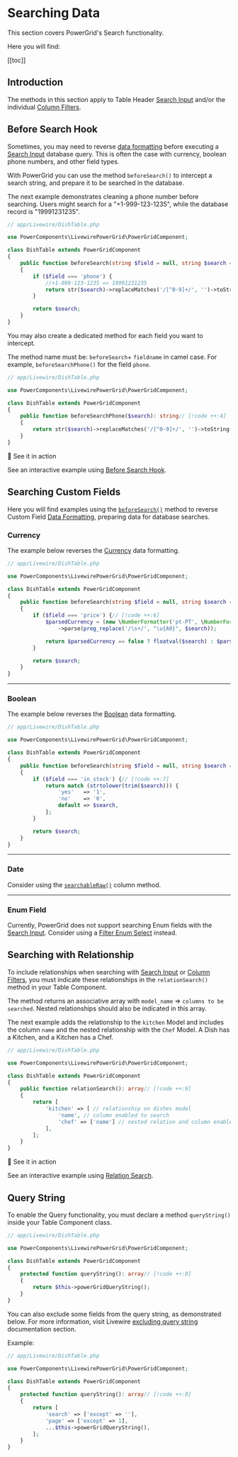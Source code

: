 # Searching Data

This section covers PowerGrid's Search functionality.

Here you will find:

[[toc]]

## Introduction

The methods in this section apply to Table Header [Search Input](/table-features/header-and-footer.html#search-input) and/or the individual [Column Filters](/table-features/filters.html).

## Before Search Hook

Sometimes, you may need to reverse [data formatting](/table-component/data-source-fields.html#formatting-data-examples) before executing a [Search Input](/table-features/header-and-footer.html#search-input) database query. This is often the case with currency, boolean phone numbers, and other field types.

With PowerGrid you can use the method `beforeSearch()` to intercept a search string, and prepare it to be searched in the database.

The next example demonstrates cleaning a phone number before searching. Users might search for a "+1-999-123-1235", while the database record is "19991231235".

```php
// app/Livewire/DishTable.php

use PowerComponents\LivewirePowerGrid\PowerGridComponent;

class DishTable extends PowerGridComponent
{
    public function beforeSearch(string $field = null, string $search = null)// [!code ++:9]
    {
        if ($field === 'phone') {
            //+1-999-123-1235 => 19991231235
            return str($search)->replaceMatches('/[^0-9]+/', '')->toString();
        }

        return $search;
    }
}
```

You may also create a dedicated method for each field you want to intercept.

The method name must be: `beforeSearch`+ `fieldname` in camel case. For example, `beforeSearchPhone()` for the field `phone`.

```php
// app/Livewire/DishTable.php

use PowerComponents\LivewirePowerGrid\PowerGridComponent;

class DishTable extends PowerGridComponent
{
    public function beforeSearchPhone($search): string// [!code ++:4]
    {
        return str($search)->replaceMatches('/[^0-9]+/', '')->toString();
    }
}
```

<div class="onlinedemo custom-block">
  <p class="custom-block-title">🚀 See it in action</p>
  <p>See an interactive example using  <a target="_blank" href="https://demo.livewire-powergrid.com/examples/beforesearch-hook">Before Search Hook</a>.</p>

</div>

## Searching Custom Fields

Here you will find examples using the [`beforeSearch()`](/table-features/searching-data.html#before-search-hook) method to reverse Custom Field [Data Formatting](/table-component/data-source-fields.html#formatting-data-examples), preparing data for database searches.

### Currency

The example below reverses the [Currency](/table-component/data-source-fields.html#currency) data formatting.

```php
// app/Livewire/DishTable.php

use PowerComponents\LivewirePowerGrid\PowerGridComponent;

class DishTable extends PowerGridComponent
{
    public function beforeSearch(string $field = null, string $search = null)
    {
        if ($field === 'price') {// [!code ++:6]
            $parsedCurrency = (new \NumberFormatter('pt-PT', \NumberFormatter::CURRENCY))
                ->parse(preg_replace('/\s+/', "\u{A0}", $search));

            return $parsedCurrency == false ? floatval($search) : $parsedCurrency;
        }

        return $search;
    }
}
```

---

### Boolean

The example below reverses the [Boolean](/table-component/data-source-fields.html#boolean) data formatting.

```php
// app/Livewire/DishTable.php

use PowerComponents\LivewirePowerGrid\PowerGridComponent;

class DishTable extends PowerGridComponent
{
    public function beforeSearch(string $field = null, string $search = null)
    {
        if ($field === 'in_stock') {// [!code ++:7]
            return match (strtolower(trim($search))) {
                'yes'   => '1',
                'no'    => '0',
                default => $search,
            };
        }

        return $search;
    }
}
```

---

### Date

Consider using the [`searchableRaw()`](/table-component/component-columns.html#searchableraw) column method.

---

### Enum Field

Currently, PowerGrid does not support searching Enum fields with the [Search Input](/table-features/header-and-footer.html#search-input). Consider using a [Filter Enum Select](/table-features/filters.html#enum-select) instead.

## Searching with Relationship

To include relationships when searching with [Search Input](/table-features/header-and-footer.html#search-input) or [Column Filters](/table-features/filters.html), you must indicate these relationships in the `relationSearch()` method in your Table Component.

The method returns an associative array with `model_name` => `columns to be searched`. Nested relationships should also be indicated in this array.

The next example adds the relationship to the `kitchen` Model and includes the column `name` and the nested relationship with the `Chef` Model. A Dish has a Kitchen, and a Kitchen has a Chef.

```php
// app/Livewire/DishTable.php

use PowerComponents\LivewirePowerGrid\PowerGridComponent;

class DishTable extends PowerGridComponent
{
    public function relationSearch(): array// [!code ++:9]
    {
        return [
            'kitchen' => [ // relationship on dishes model
                'name', // column enabled to search
                'chef' => ['name'] // nested relation and column enabled to search
            ],
        ];
    }
}
```

<div class="onlinedemo custom-block">
  <p class="custom-block-title">🚀 See it in action</p>
  <p>See an interactive example using <a target="_blank" href="https://demo.livewire-powergrid.com/examples/search-with-relationship">Relation Search</a>.</p>

</div>

## Query String

To enable the Query functionality, you must declare a method `queryString()` inside your Table Component class. 

```php
// app/Livewire/DishTable.php

use PowerComponents\LivewirePowerGrid\PowerGridComponent;

class DishTable extends PowerGridComponent
{
    protected function queryString(): array// [!code ++:8]
    {
        return $this->powerGridQueryString();
    }
}
```

You can also exclude some fields from the query string, as demonstrated below.  For more information, visit Livewire [excluding query string](https://livewire.laravel.com/docs/url#excluding-certain-values) documentation section.

Example:

```php
// app/Livewire/DishTable.php

use PowerComponents\LivewirePowerGrid\PowerGridComponent;

class DishTable extends PowerGridComponent
{
    protected function queryString(): array// [!code ++:8]
    {
        return [
            'search' => ['except' => ''],
            'page' => ['except' => 1],
            ...$this->powerGridQueryString(),
        ];
    }
}
```
